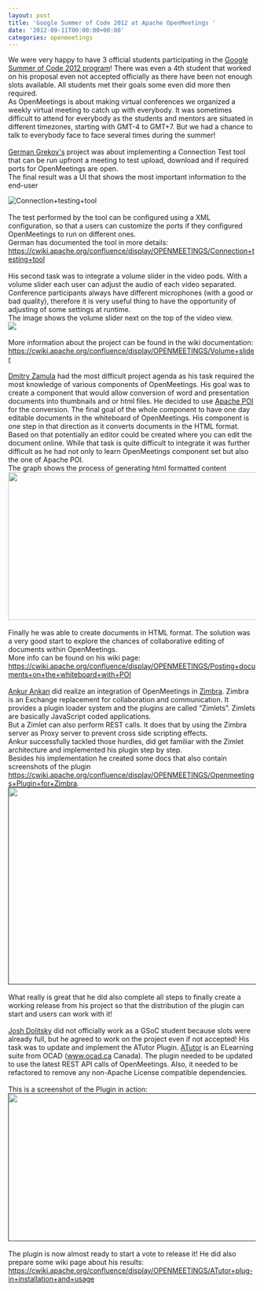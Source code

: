 ```yaml
---
layout: post
title: 'Google Summer of Code 2012 at Apache OpenMeetings '
date: '2012-09-11T00:00:00+00:00'
categories: openmeetings
---
```

We were very happy to have 3 official students participating in the <a href="http://www.google-melange.com/gsoc/homepage/google/gsoc2012" target="_BLANK" rel="nofollow">Google Summer of Code 2012 program</a>! There was even a 4th student that worked on his proposal even not accepted officially as there have been not enough slots available. All students met their goals some even did more then required.<br/>
As OpenMeetings is about making virtual conferences we organized a weekly virtual meeting to catch up with everybody. It was sometimes difficult to attend for everybody as the students and mentors are situated in different timezones, starting with GMT-4 to GMT+7. But we had a chance to talk to everybody face to face several times during the summer!<br/>
<br/>
<a href="https://masterbranch.com/ggrekhov" target="_BLANK" rel="nofollow">German Grekov's</a> project was about implementing a Connection Test tool that can be run upfront a meeting to test upload, download and if required ports for OpenMeetings are open.<br/>
The final result was a UI that shows the most important information to the end-user<br/>

<img src="https://cwiki.apache.org/confluence/download/attachments/27845768/screenshot.png?version=1&modificationDate=1341842721000" border="0" alt="Connection+testing+tool" name="Connection+testing+tool" />
<br/>
<br/>
The test performed by the tool can be configured using a XML configuration, so that a users can customize the ports if they configured OpenMeetings to run on different ones.<br/>
German has documented the tool in more details:<br/>
<a href="https://cwiki.apache.org/confluence/display/OPENMEETINGS/Connection+testing+tool" target="_BLANK" rel="nofollow">https://cwiki.apache.org/confluence/display/OPENMEETINGS/Connection+testing+tool</a>
<br/>
<br/>
His second task was to integrate a volume slider in the video pods. With a volume slider each user can adjust the audio of each video separated. Conference participants always have different microphones (with a good or bad quality), therefore it is very useful thing to have the opportunity of adjusting of some settings at runtime.<br/>
The image shows the volume slider next on the top of the video view.<br/>
<img src="https://cwiki.apache.org/confluence/download/attachments/30147797/3_2.png?version=1&modificationDate=1344960634000" /><br/>
<br/>
More information about the project can be found in the wiki documentation:<br/>
<a href="https://cwiki.apache.org/confluence/display/OPENMEETINGS/Volume+slider" target="_BLANK" rel="nofollow">https://cwiki.apache.org/confluence/display/OPENMEETINGS/Volume+slider</a> <br/>
<br/>
<a href="http://twitter.com/brantner_ru" target="_BLANK" rel="nofollow">Dmitry Zamula</a> had the most difficult project agenda as his task required the most knowledge of various components of OpenMeetings. His goal was to create a component that would allow conversion of word and presentation documents into thumbnails and or html files. He decided to use <a href="http://poi.apache.org/" target="_BLANK" rel="nofollow">Apache POI</a> for the conversion. The final goal of the whole component to have one day editable documents in the whiteboard of OpenMeetings. His component is one step in that direction as it converts documents in the HTML format. Based on that potentially an editor could be created where you can edit the document online. While that task is quite difficult to integrate it was further difficult as he had not only to learn OpenMeetings component set but also the one of Apache POI.<br/>
The graph shows the process of generating html formatted content<br/>
<a href="https://cwiki.apache.org/confluence/display/OPENMEETINGS/Posting+documents+on+the+whiteboard+with+POI" target="_BLANK" rel="nofollow">
<img src="https://cwiki.apache.org/confluence/download/attachments/30148643/om_seq.png?version=1&modificationDate=1345797669000" width="700" height="300" /></a><br/>
<br/>
Finally he was able to create documents in HTML format. The solution was a very good start to explore the chances of collaborative editing of documents within OpenMeetings.<br/>
More info can be found on his wiki page: <a href="https://cwiki.apache.org/confluence/display/OPENMEETINGS/Posting+documents+on+the+whiteboard+with+POI" target="_BLANK" rel="nofollow">https://cwiki.apache.org/confluence/display/OPENMEETINGS/Posting+documents+on+the+whiteboard+with+POI</a><br/>
<br/>
<a href="https://github.com/ankurankan" target="_BLANK" rel="nofollow">Ankur Ankan</a> did realize an integration of OpenMeetings in <a href="http://www.zimbra.com/" target="_BLANK" rel="nofollow">Zimbra</a>. Zimbra is an Exchange replacement for collaboration and communication. It provides a plugin loader system and the plugins are called “Zimlets”. Zimlets are basically JavaScript coded applications.<br/>
But a Zimlet can also perform REST calls. It does that by using the Zimbra server as Proxy server to prevent cross side scripting effects.<br/>
Ankur successfully tackled those hurdles, did get familiar with the Zimlet architecture and implemented his plugin step by step.<br/>
Besides his implementation he created some docs that also contain screenshots of the plugin
<a href="https://cwiki.apache.org/confluence/display/OPENMEETINGS/Openmeetings+Plugin+for+Zimbra" target="_BLANK" rel="nofollow">https://cwiki.apache.org/confluence/display/OPENMEETINGS/Openmeetings+Plugin+for+Zimbra</a>.
<a href="" target="_BLANK" rel="nofollow">
<img src="https://cwiki.apache.org/confluence/download/attachments/27845930/ANKUR-PC-2012-jul-20-003.jpg?version=1&modificationDate=1342806332000" width="700" height="400" /></a><br/>
<br/>
What really is great that he did also complete all steps to finally create a working release from his project so that the distribution of the plugin can start and users can work with it!<br/>
<br/>
<a href="https://github.com/jdolitsky" target="_BLANK" rel="nofollow">Josh Dolitsky</a> did not officially work as a GSoC student because slots were already full, but he agreed to work on the project even if not accepted! His task was to update and implement the ATutor Plugin. <a href="http://atutor.ca/" target="_BLANK" rel="nofollow">ATutor</a> is an ELearning suite from OCAD (<a href="http://www.ocadu.ca/" target="_BLANK" rel="nofollow">www.ocad.ca</a>  Canada). The plugin needed to be updated to use the latest REST API calls of OpenMeetings. Also, it needed to be refactored to remove any non-Apache License compatible dependencies.<br/>
<br/>
This is a screenshot of the Plugin in action:<br/>
<a href="" target="_BLANK" rel="nofollow"><img src="https://cwiki.apache.org/confluence/download/attachments/27851094/atutor_screen.png?version=1&modificationDate=1347349812784" width="700" height="300" /></a><br/>
<br/>
The plugin is now almost ready to start a vote to release it! He did also prepare some wiki page about his results: <br/>
<a href="https://cwiki.apache.org/confluence/display/OPENMEETINGS/ATutor+plug-in+installation+and+usage" target="_BLANK" rel="nofollow">https://cwiki.apache.org/confluence/display/OPENMEETINGS/ATutor+plug-in+installation+and+usage</a> 
